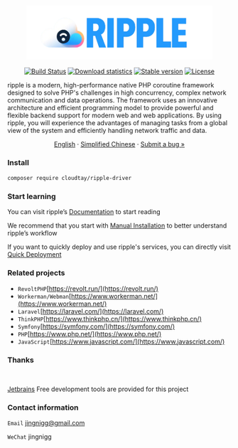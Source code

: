 <p align="center">
<img src="https://raw.githubusercontent.com/cloudtay/ripple/refs/heads/main/assets/images/logo.png" width="420" alt="Logo">
</p>
<p align="center">
<a href="#"><img src="https://img.shields.io/badge/PHP-%3E%3D%208.3-blue" alt="Build Status"></a>
<a href="https://packagist.org/packages/cloudtay/ripple"><img src="https://img.shields.io/packagist/dt/cloudtay/ripple " alt="Download statistics"></a>
<a href="https://packagist.org/packages/cloudtay/ripple"><img src="https://img.shields.io/packagist/v/cloudtay/ripple " alt="Stable version"></a>
<a href="https://packagist.org/packages/cloudtay/ripple"><img src="https://img.shields.io/packagist/l/cloudtay/ripple " alt="License"></a>
</p>
<p>
ripple is a modern, high-performance native PHP coroutine framework designed to solve PHP's challenges in high concurrency, complex network communication and data operations.
The framework uses an innovative architecture and efficient programming model to provide powerful and flexible backend support for modern web and web applications.
By using ripple, you will experience the advantages of managing tasks from a global view of the system and efficiently handling network traffic and data. </p>
<p align="center">
    <a href="https://github.com/cloudtay/ripple/blob/main/README.en.md">English</a>
    ·
    <a href="https://github.com/cloudtay/ripple/blob/main/README.md">Simplified Chinese</a>
    ·
    <a href="https://github.com/cloudtay/ripple/issues">Submit a bug »</a>
</p>

### Install

````bash
composer require cloudtay/ripple-driver
````

### Start learning

You can visit ripple’s [Documentation](https://ripple.cloudtay.com/) to start reading

We recommend that you start with [Manual Installation](https://ripple.cloudtay.com/docs/install/professional) to
better understand ripple’s workflow

If you want to quickly deploy and use ripple's services, you can directly
visit [Quick Deployment](https://ripple.cloudtay.com/docs/install/server)

### Related projects

- `RevoltPHP`[https://revolt.run/](https://revolt.run/)
- `Workerman/Webman`[https://www.workerman.net/](https://www.workerman.net/)
- `Laravel`[https://laravel.com/](https://laravel.com/)
- `ThinkPHP`[https://www.thinkphp.cn/](https://www.thinkphp.cn/)
- `Symfony`[https://symfony.com/](https://symfony.com/)
- `PHP`[https://www.php.net/](https://www.php.net/)
- `JavaScript`[https://www.javascript.com/](https://www.javascript.com/)

### Thanks

<a href="https://www.jetbrains.com/?from=ripple" target="__blank">
    <img src="https://www.jetbrains.com/company/brand/img/jetbrains_logo.png" width="200" alt="">
</a>

[Jetbrains](https://www.jetbrains.com/?from=ripple) Free development tools are provided for this project

### Contact information

`Email` jingnigg@gmail.com

`WeChat` jingnigg
